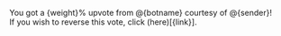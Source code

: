 You got a {weight}% upvote from @{botname} courtesy of @{sender}! <br> 
If you wish to reverse this vote, click (here)[{link}].
